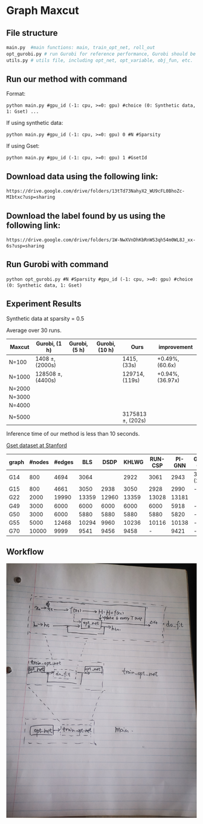 # Graph Maxcut
## File structure
```python
main.py  #main functions: main, train_opt_net, roll_out
opt_gurobi.py # run Gurobi for reference performance, Gurobi should be installed and its license is required
utils.py # utils file, including opt_net, opt_variable, obj_fun, etc.
```
## Run our method with command 

Format:
```
python main.py #gpu_id (-1: cpu, >=0: gpu) #choice (0: Synthetic data, 1: Gset) ...
```

If using synthetic data:
```
python main.py #gpu_id (-1: cpu, >=0: gpu) 0 #N #Sparsity 
```

If using Gset:
```
python main.py #gpu_id (-1: cpu, >=0: gpu) 1 #GsetId
```
## Download data using the following link:

```
https://drive.google.com/drive/folders/13tTd73NahyX2_WU9cFL0BhoZc-MIbtxc?usp=sharing
```

## Download the label found by us using the following link:

```
https://drive.google.com/drive/folders/1W-NwXVnDhKbRnWS3qh54m0WL8J_xx-6s?usp=sharing
```


## Run Gurobi with command 

```
python opt_gurobi.py #N #Sparsity #gpu_id (-1: cpu, >=0: gpu) #choice (0: Synthetic data, 1: Gset)
```


## Experiment Results

Synthetic data at sparsity = 0.5

Average over 30 runs.
 
|Maxcut |Gurobi, (1 h)| Gurobi, (5 h) | Gurobi, (10 h) | Ours|improvement |
|-------|------|----| ---- |---- |--|
|N=100   | 1408 $\pm$, (2000s)  | || 1415, (33s)  | +0.49%, (60.6x) |
|N=1000   |  128508 $\pm$, (4400s)  || | 129714, (119s) | +0.94%, (36.97x) |
|N=2000   |   | | |  | | 
|N=3000   |   | | |  | |
|N=4000   | | | |  | |
|N=5000 | |  |  | 3175813 $\pm$, (202s)| |

Inference time of our method is less than 10 seconds.


[Gset dataset at Stanford](https://web.stanford.edu/~yyye/yyye/Gset/)

| graph | #nodes| #edges | BLS | DSDP | KHLWG | RUN-CSP | PI-GNN | Gurobi (1 h) | Gurobi (5 h) | Gurobi (10 h) | Ours-GPU | improvement | 
|---|----------|----|---|-----|-----|--------|----------|------| ---| ---| ----|----|
|G14 | 800 | 4694 | 3064| | 2922 | 3061 | 2943  |3056 (24h) | ---| ---| 3003 | -1.99\%|
|G15 | 800 | 4661 | 3050 | 2938 | 3050 | 2928 | 2990  | ---| ---| | 2965 | -2.78\% | 
|G22 | 2000 | 19990 |13359 | 12960 | 13359 | 13028 | 13181  | |---| ---| 12991 |  -2.75\% | 
|G49 | 3000 | 6000 | 6000 | 6000 | 6000 | 6000 | 5918  | ---| --- | --- | 5676|  -5.40\% | 
|G50 | 3000 | 6000 | 5880 | 5880 | 5880 | 5880 | 5820  | ---| --- | --- | 5720|  -2.72\% | 
|G55 | 5000 | 12468 | 10294 | 9960 | 10236 | 10116 | 10138  | ---| --- | ---  |9709 |  -5.68\% | 
|G70 | 10000 | 9999 |9541 | 9456 | 9458 | - | 9421  | ---| --- | --- |8917 | -6.54 \% | 



## Workflow
 ![pipeline](pipeline.jpg) 
